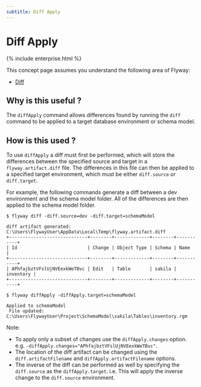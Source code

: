 ```yaml
---
subtitle: Diff Apply
---
```

# Diff Apply

{% include enterprise.html %}

This concept page assumes you understand the following area of Flyway:
 - [Diff](<Concepts/Diff concept>)

## Why is this useful ?
The `diffApply` command allows differences found by running the `diff` command to be applied to a target database environment or schema model.

## How is this used ?
To use `diffApply` a diff must first be performed, which will store the differences between the specified source and target in a `flyway.artifact.diff` file.
The differences in this file can then be applied to a specified target environment, which must be either `diff.source` or `diff.target`.

For example, the following commands generate a diff between a dev environment and the schema model folder.
All of the differences are then applied to the schema model folder.
```
$ flyway diff -diff.source=dev -diff.target=schemaModel

diff artifact generated: C:\Users\FlywayUser\AppData\Local\Temp\flyway.artifact.diff
+-----------------------------+--------+-------------+--------+-----------+
| Id                          | Change | Object Type | Schema | Name      |
+-----------------------------+--------+-------------+--------+-----------+
| APhfajbztVFslUjNVEexkWeTBvc | Edit   | Table       | sakila | inventory |
+-----------------------------+--------+-------------+--------+-----------+

$ flyway diffApply -diffApply.target=schemaModel

Applied to schemaModel
 File updated: C:\Users\FlywayUser\Project\SchemaModel\sakila\Tables\inventory.rgm
```

 Note:
 - To apply only a subset of changes use the `diffApply.changes` option. e.g. `-diffApply.changes="APhfajbztVFslUjNVEexkWeTBvc"`.
 - The location of the diff artifact can be changed using the `diff.artifactFilename` and `diffApply.artifactFilename` options.
 - The inverse of the diff can be performed as well by specifying the `diff.source` as the `diffApply.target`. i.e. This will apply the inverse change to the `diff.source` environment.